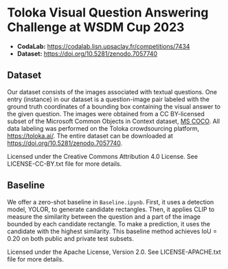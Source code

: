 # Toloka Visual Question Answering Challenge at WSDM Cup 2023

- **CodaLab:** <https://codalab.lisn.upsaclay.fr/competitions/7434>
- **Dataset:** <https://doi.org/10.5281/zenodo.7057740>

## Dataset

Our dataset consists of the images associated with textual questions. One entry (instance) in our dataset is a question-image pair labeled with the ground truth coordinates of a bounding box containing the visual answer to the given question. The images were obtained from a CC BY-licensed subset of the Microsoft Common Objects in Context dataset, [MS COCO](https://cocodataset.org/). All data labeling was performed on the Toloka crowdsourcing platform, <https://toloka.ai/>. The entire dataset can be downloaded at <https://doi.org/10.5281/zenodo.7057740>.

Licensed under the Creative Commons Attribution 4.0 License. See LICENSE-CC-BY.txt file for more details.

## Baseline

We offer a zero-shot baseline in `Baseline.ipynb`. First, it uses a detection model, YOLOR, to generate candidate rectangles. Then, it applies CLIP to measure the similarity between the question and a part of the image bounded by each candidate rectangle. To make a prediction, it uses the candidate with the highest similarity. This baseline method achieves IoU = 0.20 on both public and private test subsets.

Licensed under the Apache License, Version 2.0. See LICENSE-APACHE.txt file for more details.
